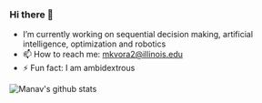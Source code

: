 ### Hi there 👋

- I’m currently working on sequential decision making, artificial intelligence, optimization and robotics
- 📫 How to reach me: mkvora2@illinois.edu
- ⚡ Fun fact: I am ambidextrous

![Manav's github stats](https://github-readme-stats.vercel.app/api?username=Manavvora&show_icons=true&hide_border=false&count_private=true)

